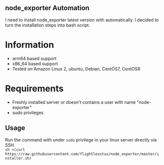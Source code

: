 ## node_exporter Automation
I need to install node_exporter latest version with automatically. I decided to turn the installation steps into bash script. 

# Information
- arm64 based support
- x86_64 based support
- Tested on Amazon Linux 2, ubuntu, Debian, CentOS7, CentOS8

# Requirements
- Freshly installed server or doesn't contains a user with name "node-exporter"
- sudo privileges

## Usage
Run the command with under `sudo` privilege in your linux server directly via SSH. \
`sh <(curl https://raw.githubusercontent.com/flightlesstux/node_exporter/master/installer.sh)`